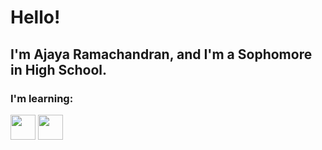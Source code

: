 # Hello!

## I'm Ajaya Ramachandran, and I'm a Sophomore in High School.

### I'm learning:

<img src="https://th.bing.com/th/id/OIP.EDJ9xoErBbZqK2tExVoJfAHaHY?pid=ImgDet&rs=1" style=" width:40px ; height:40px "  >

<img src="https://cdn.freebiesupply.com/logos/thumbs/2x/javascript-logo.png" style=" width:40px ; height:40px " >

